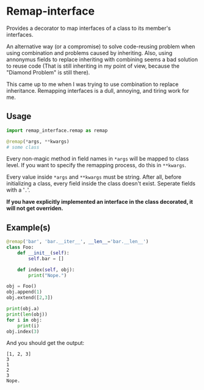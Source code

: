 # Remap-interface

Provides a decorator to map interfaces of a class to its member's interfaces.

An alternative way (or a compromise) to solve code-reusing problem when using combination and problems caused by inheriting.
Also, using annonymus fields to replace inheriting with combining seems a bad solution to reuse code (That is still inheriting in my point of view, because the "Diamond Problem" is still there).

This came up to me when I was trying to use combination to replace inheritance.
Remapping interfaces is a dull, annoying, and tiring work for me.

## Usage

```python
import remap_interface.remap as remap

@remap(*args, **kwargs)
# some class
```

Every non-magic method in field names in `*args` will be mapped to class level.
If you want to specify the remapping process, do this in `**kwargs`.

Every value inside `*args` and `**kwargs` must be string. After all, before initializing a class, every field inside the class doesn't exist. Seperate fields with a '`.`'.

**If you have explicitly implemented an interface in the class decorated, it will not get overriden.**

## Example(s)

```python
@remap('bar', 'bar.__iter__', __len__='bar.__len__')
class Foo:
    def __init__(self):
        self.bar = []

    def index(self, obj):
        print("Nope.")

obj = Foo()
obj.append(1)
obj.extend([2,3])

print(obj.a)
print(len(obj))
for i in obj:
    print(i)
obj.index(3)
```

And you should get the output:

```text
[1, 2, 3]
3
1
2
3
Nope.
```
